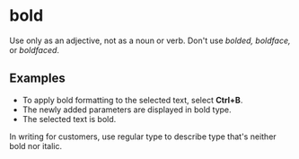 # bold

Use only as an adjective, not as a noun or verb. Don't use *bolded, boldface,* or *boldfaced*.

## Examples

- To apply bold formatting to the selected text, select **Ctrl+B**.  
- The newly added parameters are displayed in bold type.  
- The selected text is bold.  

In writing for customers, use regular type to describe type that's neither bold nor italic.
